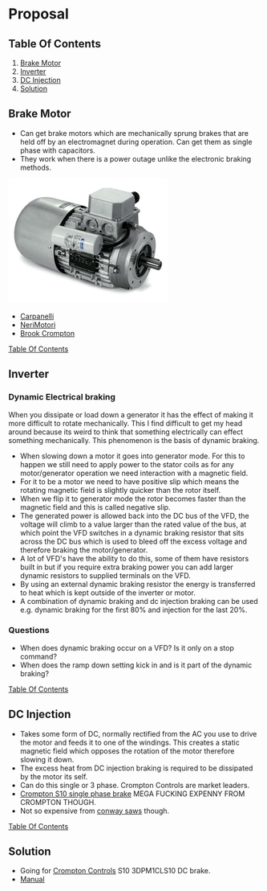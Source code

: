 # Proposal

## Table Of Contents
1. [Brake Motor](#brake-motor)
2. [Inverter](#inverter)
3. [DC Injection](#dc-injection)
4. [Solution](#solution)



## Brake Motor
- Can get brake motors which are mechanically sprung brakes that are held off by an electromagnet during operation. Can get them as single phase with capacitors.
- They work when there is a power outage unlike the electronic braking methods.

![alt text](images/brake-motor-with-cap.jpg)

- [Carpanelli](https://www.carpanelli.net/eng/catalogo/scheda-mma90la2-378)
- [NeriMotori](https://www.nerimotori.com/en/prodotti/series-of-motors/single-phase-self-braking-motors/single-phase-self-braking-am)
- [Brook Crompton](https://www.brookcrompton.com/ukanditaly/?page_id=881)

[Table Of Contents](#table-of-contents)

## Inverter
### Dynamic Electrical braking
When you dissipate or load down a generator it has the effect of making it more difficult to rotate mechanically. This I find difficult to get my head around because its weird to think that something electrically can effect something mechanically. This phenomenon is the basis of dynamic braking.

- When slowing down a motor it goes into generator mode. For this to happen we still need to apply power to the stator coils as for any motor/generator operation we need interaction with a magnetic field.
- For it to be a motor we need to have positive slip which means the rotating magnetic field is slightly quicker than the rotor itself.
- When we flip it to generator mode the rotor becomes faster than the magnetic field and this is called negative slip.
- The generated power is allowed back into the DC bus of the VFD, the voltage will climb to a value larger than the rated value of the bus, at which point the VFD switches in a dynamic braking resistor that sits across the DC bus which is used to bleed off the excess voltage and therefore braking the motor/generator.
- A lot of VFD's have the ability to do this, some of them have resistors built in but if you require extra braking power you can add larger dynamic resistors to supplied terminals on the VFD.
- By using an external dynamic braking resistor the energy is transferred to heat which is kept outside of the inverter or motor.
- A combination of dynamic braking and dc injection braking can be used e.g. dynamic braking for the first 80% and injection for the last 20%.

### Questions
- When does dynamic braking occur on a VFD? Is it only on a stop command?
- When does the ramp down setting kick in and is it part of the dynamic braking?
 
[Table Of Contents](#table-of-contents)

## DC Injection
- Takes some form of DC, normally rectified from the AC you use to drive the motor and feeds it to one of the windings. This creates a static magnetic field which opposes the rotation of the motor therefore slowing it down.
- The excess heat from DC injection braking is required to be dissipated by the motor its self.
- Can do this single or 3 phase. Crompton Controls are market leaders.
- [Crompton S10 single phase brake](https://cromptoncontrols.co.uk/online-store/#!/products/s10-brake-1-0x2e-5kw-10-12a-230v-direct-on-line-0x3a--dpm1cls---crompton-controls) MEGA FUCKING EXPENNY FROM CROMPTON THOUGH.
- Not so expensive from [conway saws](https://www.conwaysaw.co.uk/product/dc-injection-braking/) though.

[Table Of Contents](#table-of-contents)

## Solution
- Going for [Crompton Controls](https://cromptoncontrols.co.uk/online-store/#!/dc-injection-brakes/products/s10-brake-1-0x2e-5kw-10-12a-230v-direct-on-line-0x3a--dpm1cls---crompton-controls) S10 3DPM1CLS10 DC brake.
- [Manual](<cultivar/wadkin_saw/pdf/S10 & Smooth Brake Manual 2014 Compressed.pdf>)